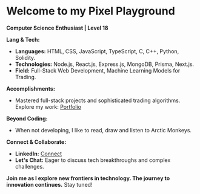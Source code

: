 # Welcome to my Pixel Playground

**Computer Science Enthusiast | Level 18**

**Lang & Tech:**
* **Languages:** HTML, CSS, JavaScript, TypeScript, C, C++, Python, Solidity.
* **Technologies:** Node.js, React.js, Express.js, MongoDB, Prisma, Next.js.
* **Field:** Full-Stack Web Development, Machine Learning Models for Trading.

**Accomplishments:**
* Mastered full-stack projects and sophisticated trading algorithms. Explore my work: [Portfolio](https://github.com/Basith-Ahmed)

**Beyond Coding:**
* When not developing, I like to read, draw and listen to Arctic Monkeys.

**Connect & Collaborate:**
* **LinkedIn:** [Connect](www.linkedin.com/in/basith-ahmed)
* **Let's Chat:** Eager to discuss tech breakthroughs and complex challenges.

**Join me as I explore new frontiers in technology. The journey to innovation continues.** Stay tuned!
